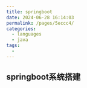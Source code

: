```yaml
---
title: springboot
date: 2024-06-28 16:14:03
permalink: /pages/5eccc4/
categories:
  - languages
  - java
tags:
  - 
---
```



## springboot系统搭建